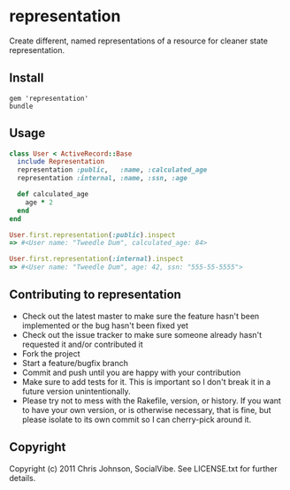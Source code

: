 # representation
Create different, named representations of a resource for cleaner state representation.

## Install

    gem 'representation'
    bundle

## Usage

```ruby
class User < ActiveRecord::Base
  include Representation        
  representation :public,   :name, :calculated_age
  representation :internal, :name, :ssn, :age

  def calculated_age
    age * 2
  end
end

User.first.representation(:public).inspect
=> #<User name: "Tweedle Dum", calculated_age: 84>

User.first.representation(:internal).inspect
=> #<User name: "Tweedle Dum", age: 42, ssn: "555-55-5555">
````

## Contributing to representation
 
* Check out the latest master to make sure the feature hasn't been implemented or the bug hasn't been fixed yet
* Check out the issue tracker to make sure someone already hasn't requested it and/or contributed it
* Fork the project
* Start a feature/bugfix branch
* Commit and push until you are happy with your contribution
* Make sure to add tests for it. This is important so I don't break it in a future version unintentionally.
* Please try not to mess with the Rakefile, version, or history. If you want to have your own version, or is otherwise necessary, that is fine, but please isolate to its own commit so I can cherry-pick around it.

## Copyright

Copyright (c) 2011 Chris Johnson, SocialVibe. See LICENSE.txt for further details.

